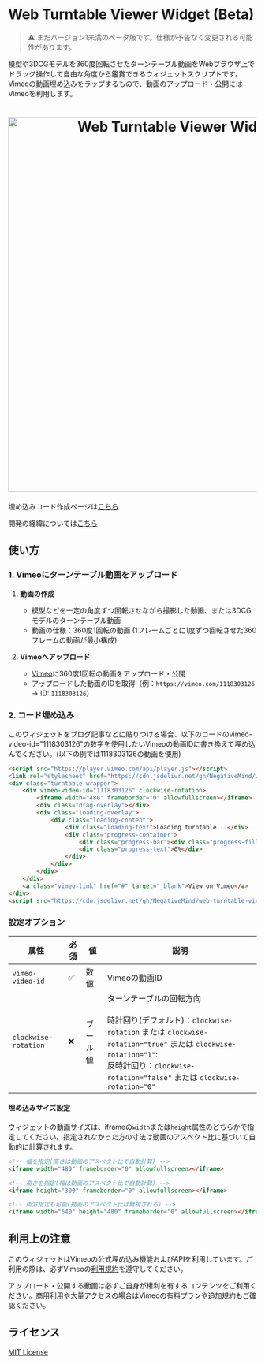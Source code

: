# Web Turntable Viewer Widget (Beta)

> ⚠️ まだバージョン1未満のベータ版です。仕様が予告なく変更される可能性があります。

模型や3DCGモデルを360度回転させたターンテーブル動画をWebブラウザ上でドラッグ操作して自由な角度から鑑賞できるウィジェットスクリプトです。
Vimeoの動画埋め込みをラップするもので、動画のアップロード・公開にはVimeoを利用します。

<h1 align="center">
<a href="https://negativemind.com/web-turntable-viewer-widget/" target="_blank">
  <img src="assets/demo.gif" alt="Web Turntable Viewer Widget Demo" width="760">
</a>
</h1>

埋め込みコード作成ページは[こちら](https://negativemind.com/web-turntable-viewer-widget/)

開発の経緯については[こちら](https://blog.negativemind.com/portfolio/web-turntable-viewer-widget/)

## 使い方

### 1. Vimeoにターンテーブル動画をアップロード

1. **動画の作成**
   - 模型などを一定の角度ずつ回転させながら撮影した動画、または3DCGモデルのターンテーブル動画
   - 動画の仕様：360度1回転の動画 (1フレームごとに1度ずつ回転させた360フレームの動画が最小構成)

2. **Vimeoへアップロード**
   - [Vimeo](https://vimeo.com)に360度1回転の動画をアップロード・公開
   - アップロードした動画のIDを取得（例：`https://vimeo.com/1118303126` → ID: `1118303126`）

### 2. コード埋め込み

このウィジェットをブログ記事などに貼りつける場合、以下のコードのvimeo-video-id="1118303126"の数字を使用したいVimeoの動画IDに書き換えて埋め込んでください。(以下の例では1118303126の動画を使用)

```html
<script src="https://player.vimeo.com/api/player.js"></script>
<link rel="stylesheet" href="https://cdn.jsdelivr.net/gh/NegativeMind/web-turntable-viewer-widget@v0.1.4-beta/dist/turntable-viewer.css">
<div class="turntable-wrapper">
    <div vimeo-video-id="1118303126" clockwise-rotation>
        <iframe width="480" frameborder="0" allowfullscreen></iframe>
        <div class="drag-overlay"></div>
        <div class="loading-overlay">
            <div class="loading-content">
                <div class="loading-text">Loading turntable...</div>
                <div class="progress-container">
                    <div class="progress-bar"><div class="progress-fill"></div></div>
                    <div class="progress-text">0%</div>
                </div>
            </div>
        </div>
    </div>
    <a class="vimeo-link" href="#" target="_blank">View on Vimeo</a>
</div>
<script src="https://cdn.jsdelivr.net/gh/NegativeMind/web-turntable-viewer-widget@v0.1.4-beta/dist/turntable-viewer.js"></script>
```

### 設定オプション

| 属性 | 必須 | 値 | 説明 |
|------|------|-----|------|
| `vimeo-video-id` | ✅ | 数値 | Vimeoの動画ID |
| `clockwise-rotation` | ❌ | ブール値 | ターンテーブルの回転方向<br><br>時計回り(デフォルト)：`clockwise-rotation` または `clockwise-rotation="true"` または `clockwise-rotation="1"`:<br>反時計回り：`clockwise-rotation="false"` または `clockwise-rotation="0"` |

#### 埋め込みサイズ設定

ウィジェットの動画サイズは、iframeの`width`または`height`属性のどちらかで指定してください。指定されなかった方の寸法は動画のアスペクト比に基づいて自動的に計算されます。

```html
<!-- 幅を指定(高さは動画のアスペクト比で自動計算) -->
<iframe width="480" frameborder="0" allowfullscreen></iframe>

<!-- 高さを指定(幅は動画のアスペクト比で自動計算) -->
<iframe height="300" frameborder="0" allowfullscreen></iframe>

<!-- 両方指定も可能(動画のアスペクト比は無視される) -->
<iframe width="640" height="480" frameborder="0" allowfullscreen></iframe>
```

## 利用上の注意

このウィジェットはVimeoの公式埋め込み機能およびAPIを利用しています。ご利用の際は、必ずVimeoの[利用規約](https://vimeo.com/legal/terms/ja)を遵守してください。

アップロード・公開する動画は必ずご自身が権利を有するコンテンツをご利用ください。商用利用や大量アクセスの場合はVimeoの有料プランや追加規約もご確認ください。

## ライセンス

[MIT License](./LICENSE)

